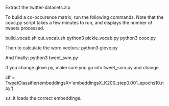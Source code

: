 Extract the twitter-datasets.zip

To build a co-occurence matrix, run the following commands. Note that the cooc.py script takes a few minutes to run, and displays the number of tweets processed.

build_vocab.sh
cut_vocab.sh
python3 pickle_vocab.py
python3 cooc.py

Then to calculate the word vectors:
python3 glove.py

And finally:
python3 tweet_svm.py

If you change glove.py, make sure you go into tweet_svm.py and change

clf = TweetClassifier(embeddingsX='embeddingsX_K200_step0.001_epochs10.npy')

s.t. it loads the correct embeddings.
